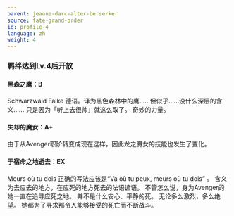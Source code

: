 ```yaml
---
parent: jeanne-darc-alter-berserker
source: fate-grand-order
id: profile-4
language: zh
weight: 4
---
```


### 羁绊达到Lv.4后开放

#### 黑森之鹰：B

Schwarzwald Falke
德语。译为黑色森林中的鹰……但似乎……没什么深层的含义……
只是因为「听上去很帅」就这么取了。
奇妙的力量。

#### 失却的魔女：A+

由于从Avenger职阶转变成现在这样，因此龙之魔女的技能也发生了变化。

#### 于宿命之地逝去：EX

Meurs où tu dois
正确的写法应该是“Va où tu peux, meurs où tu dois” 。
含义为去应去的地方，在应死的地方死去的法语谚语。
不管怎么说，身为Avenger的她一直在追寻应死之地。
并不是什么安心、平静的死。
无论多么激烈，多么绝望。
她都为了寻求那令人能够接受的死亡而不断战斗。
